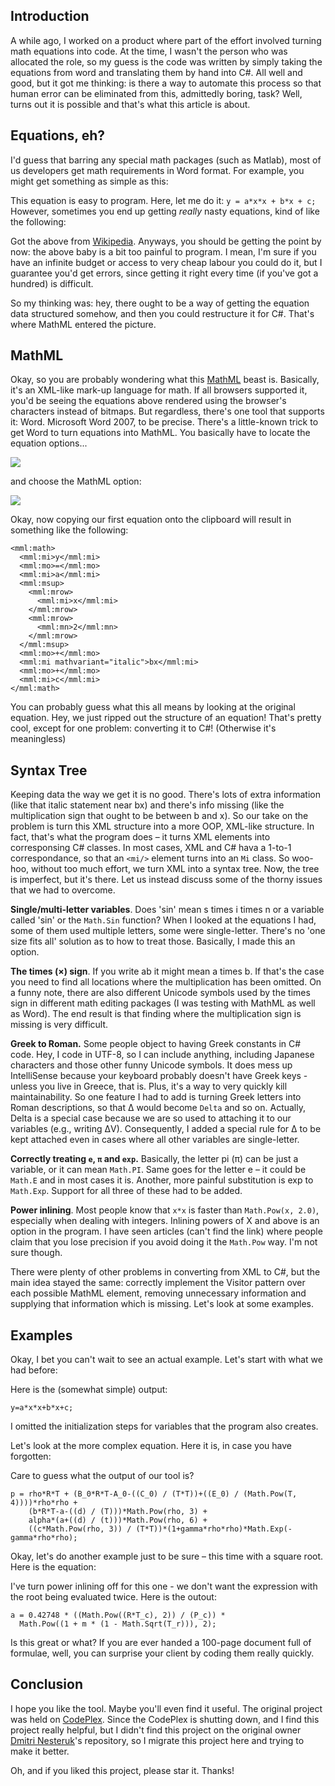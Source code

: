 Introduction
------------

A while ago, I worked on a product where part of the effort involved
turning math equations into code. At the time, I wasn't the person who
was allocated the role, so my guess is the code was written by simply
taking the equations from word and translating them by hand into C\#.
All well and good, but it got me thinking: is there a way to automate
this process so that human error can be eliminated from this, admittedly
boring, task? Well, turns out it is possible and that's what this
article is about.

Equations, eh?
--------------

I'd guess that barring any special math packages (such as Matlab), most
of us developers get math requirements in Word format. For example, you
might get something as simple as this:

This equation is easy to program. Here, let me do it:
`y = a*x*x + b*x + c;` However, sometimes you end up getting *really*
nasty equations, kind of like the following:

Got the above from
[Wikipedia](http://en.wikipedia.org/wiki/Equation_of_state). Anyways,
you should be getting the point by now: the above baby is a bit too
painful to program. I mean, I'm sure if you have an infinite budget or
access to very cheap labour you could do it, but I guarantee you'd get
errors, since getting it right every time (if you've got a hundred) is
difficult.

So my thinking was: hey, there ought to be a way of getting the equation
data structured somehow, and then you could restructure it for C\#.
That's where MathML entered the picture.

MathML
------

Okay, so you are probably wondering what this
[MathML](http://en.wikipedia.org/wiki/MathML) beast is. Basically, it's
an XML-like mark-up language for math. If all browsers supported it,
you'd be seeing the equations above rendered using the browser's
characters instead of bitmaps. But regardless, there's one tool that
supports it: Word. Microsoft Word 2007, to be precise. There's a
little-known trick to get Word to turn equations into MathML. You
basically have to locate the equation options...

![](http://i3.codeplex.com/Project/Download/FileDownload.aspx?ProjectName=mmlsharp&DownloadId=37838)

and choose the MathML option:

![](http://i3.codeplex.com/Project/Download/FileDownload.aspx?ProjectName=mmlsharp&DownloadId=37839)

Okay, now copying our first equation onto the clipboard will result in
something like the following:

    <mml:math>
      <mml:mi>y</mml:mi>
      <mml:mo>=</mml:mo>
      <mml:mi>a</mml:mi>
      <mml:msup>
        <mml:mrow>
          <mml:mi>x</mml:mi>
        </mml:mrow>
        <mml:mrow>
          <mml:mn>2</mml:mn>
        </mml:mrow>
      </mml:msup>
      <mml:mo>+</mml:mo>
      <mml:mi mathvariant="italic">bx</mml:mi>
      <mml:mo>+</mml:mo>
      <mml:mi>c</mml:mi>
    </mml:math>

You can probably guess what this all means by looking at the original
equation. Hey, we just ripped out the structure of an equation! That's
pretty cool, except for one problem: converting it to C\#! (Otherwise
it's meaningless)

Syntax Tree
-----------

Keeping data the way we get it is no good. There's lots of extra
information (like that italic statement near bx) and there's info
missing (like the multiplication sign that ought to be between b and x).
So our take on the problem is turn this XML structure into a more OOP,
XML-like structure. In fact, that's what the program does – it turns XML
elements into corresponsing C\# classes. In most cases, XML and C\# hava
a 1-to-1 correspondance, so that an `<mi/>` element turns into an `Mi`
class. So woo-hoo, without too much effort, we turn XML into a syntax
tree. Now, the tree is imperfect, but it's there. Let us instead discuss
some of the thorny issues that we had to overcome.

**Single/multi-letter variables**. Does 'sin' mean s times i times n or
a variable called 'sin' or the `Math.Sin` function? When I looked at the
equations I had, some of them used multiple letters, some were
single-letter. There's no 'one size fits all' solution as to how to
treat those. Basically, I made this an option.

**The times (×) sign**. If you write ab it might mean a times b. If
that's the case you need to find all locations where the multiplication
has been omitted. On a funny note, there are also different Unicode
symbols used by the times sign in different math editing packages (I was
testing with MathML as well as Word). The end result is that finding
where the multiplication sign is missing is very difficult.

**Greek to Roman.** Some people object to having Greek constants in C\#
code. Hey, I code in UTF-8, so I can include anything, including
Japanese characters and those other funny Unicode symbols. It does mess
up IntelliSense because your keyboard probably doesn't have Greek keys -
unless you live in Greece, that is. Plus, it's a way to very quickly
kill maintainability. So one feature I had to add is turning Greek
letters into Roman descriptions, so that Δ would become `Delta` and so
on. Actually, Delta is a special case because we are so used to
attaching it to our variables (e.g., writing ΔV). Consequently, I added
a special rule for Δ to be kept attached even in cases where all other
variables are single-letter.

**Correctly treating `e`, `π` and `exp`.** Basically, the letter pi (π)
can be just a variable, or it can mean `Math.PI`. Same goes for the
letter e – it could be `Math.E` and in most cases it is. Another, more
painful substitution is exp to `Math.Exp`. Support for all three of
these had to be added.

**Power inlining**. Most people know that `x*x` is faster than
`Math.Pow(x, 2.0)`, especially when dealing with integers. Inlining
powers of X and above is an option in the program. I have seen articles
(can't find the link) where people claim that you lose precision if you
avoid doing it the `Math.Pow` way. I'm not sure though.

There were plenty of other problems in converting from XML to C\#, but
the main idea stayed the same: correctly implement the Visitor pattern
over each possible MathML element, removing unnecessary information and
supplying that information which is missing. Let's look at some
examples.

Examples
--------

Okay, I bet you can't wait to see an actual example. Let's start with
what we had before:

Here is the (somewhat simple) output:

    y=a*x*x+b*x+c;

I omitted the initialization steps for variables that the program also
creates.

Let's look at the more complex equation. Here it is, in case you have
forgotten:

Care to guess what the output of our tool is?

    p = rho*R*T + (B_0*R*T-A_0-((C_0) / (T*T))+((E_0) / (Math.Pow(T, 4))))*rho*rho +
        (b*R*T-a-((d) / (T)))*Math.Pow(rho, 3) +
        alpha*(a+((d) / (t)))*Math.Pow(rho, 6) +
        ((c*Math.Pow(rho, 3)) / (T*T))*(1+gamma*rho*rho)*Math.Exp(-gamma*rho*rho);

Okay, let's do another example just to be sure – this time with a square
root. Here is the equation:

I've turn power inlining off for this one - we don't want the expression
with the root being evaluated twice. Here is the outout:

    a = 0.42748 * ((Math.Pow((R*T_c), 2)) / (P_c)) * 
      Math.Pow((1 + m * (1 - Math.Sqrt(T_r))), 2);

Is this great or what? If you are ever handed a 100-page document full
of formulae, well, you can surprise your client by coding them really
quickly.

Conclusion
----------

I hope you like the tool. Maybe you'll even find it useful. The original project was held on [CodePlex](http://www.codeplex.com/mmlsharp). Since the CodePlex is shutting down, and I find this project really helpful, but I didn't find this project on the original owner [Dmitri Nesteruk](https://github.com/nesteruk)'s repository, so I migrate this project here and trying to make it better.

Oh, and if you liked this project, please star it. Thanks!
